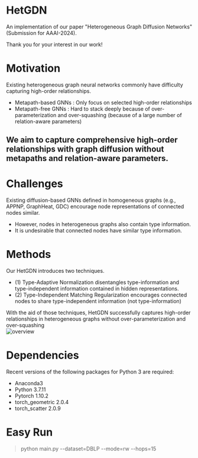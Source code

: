 # HetGDN
An implementation of our paper "Heterogeneous Graph Diffusion Networks" (Submission for AAAI-2024).

Thank you for your interest in our work!  

# Motivation  
Existing heterogeneous graph neural networks commonly have difficulty capturing high-order relationships.  
- Metapath-based GNNs : Only focus on selected high-order relationships  
- Metapath-free GNNs : Hard to stack deeply because of over-parameterization and over-squashing (because of a large number of relation-aware parameters)
## We aim to capture comprehensive high-order relationships with graph diffusion without metapaths and relation-aware parameters.  

# Challenges    
Existing diffusion-based GNNs defined in homogeneous graphs (e.g., APPNP, GraphHeat, GDC) encourage node representations of connected nodes similar.  
- However, nodes in heterogeneous graphs also contain type information.
- It is undesirable that connected nodes have similar type information.

# Methods  
Our HetGDN introduces two techniques.  
- (1) Type-Adaptive Normalization disentangles type-information and type-independent information contained in hidden representations.   
- (2) Type-Independent Matching Regularization encourages connected nodes to share type-independent information (not type-information)    

With the aid of those techniques, HetGDN successfully captures high-order relationships in heterogeneous graphs without over-parameterization and over-squashing  
![overview](https://user-images.githubusercontent.com/37531907/216320862-ce215572-00ec-4be4-8d6d-5d24e53ac7ac.png)


# Dependencies
Recent versions of the following packages for Python 3 are required:

* Anaconda3
* Python 3.7.11  
* Pytorch 1.10.2  
* torch_geometric 2.0.4  
* torch_scatter 2.0.9  

# Easy Run
> python main.py --dataset=DBLP --mode=rw --hops=15
